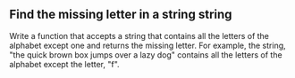 ## Find the missing letter in a string string
Write a function that accepts a string that contains all the letters of the alphabet except one and returns the missing letter. For example, the string, "the quick brown box jumps over a lazy dog" contains all the letters of the alphabet except the letter, "f".